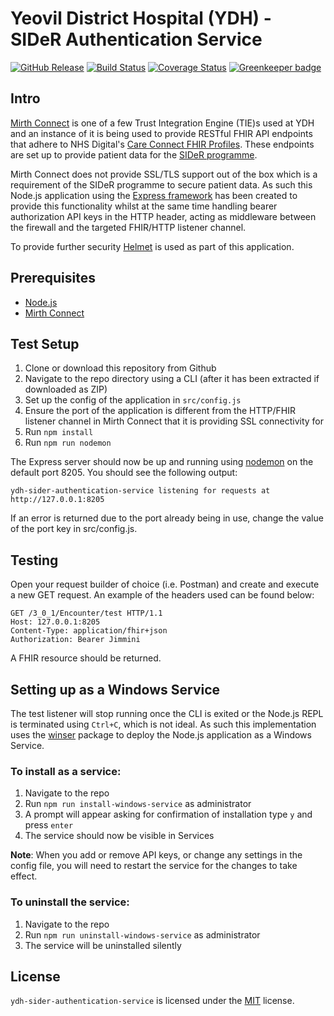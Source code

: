 Yeovil District Hospital (YDH) - SIDeR Authentication Service
==========================================
[![GitHub Release](https://img.shields.io/github/release/Fdawgs/ydh-sider-authentication-service.svg)](https://github.com/Fdawgs/ydh-sider-authentication-service/releases/latest/) [![Build Status](https://travis-ci.org/Fdawgs/ydh-sider-authentication-service.svg?branch=master)](https://travis-ci.org/Fdawgs/ydh-sider-authentication-service) [![Coverage Status](https://coveralls.io/repos/github/Fdawgs/ydh-sider-authentication-service/badge.svg?branch=master)](https://coveralls.io/github/Fdawgs/ydh-sider-authentication-service?branch=master) [![Greenkeeper badge](https://badges.greenkeeper.io/Fdawgs/ydh-sider-authentication-service.svg)](https://greenkeeper.io/)

## Intro
[Mirth Connect](https://github.com/nextgenhealthcare/connect) is one of a few Trust Integration Engine (TIE)s used at YDH and an instance of it is being used to provide RESTful FHIR API endpoints that adhere to NHS Digital's [Care Connect FHIR Profiles](https://nhsconnect.github.io/CareConnectAPI/). These endpoints are set up to provide patient data for the [SIDeR programme](https://www.somersetccg.nhs.uk/your-health/sharing-your-information/sider/).

Mirth Connect does not provide SSL/TLS support out of the box which is a requirement of the SIDeR programme to secure patient data. As such this Node.js application using the [Express framework](https://expressjs.com/) has been created to provide this functionality whilst at the same time handling bearer authorization API keys in the HTTP header, acting as middleware between the firewall and the targeted FHIR/HTTP listener channel.

To provide further security [Helmet](https://helmetjs.github.io/) is used as part of this application.


## Prerequisites
- [Node.js](https://nodejs.org/en/)
- [Mirth Connect](https://github.com/nextgenhealthcare/connect)


## Test Setup
1. Clone or download this repository from Github
2. Navigate to the repo directory using a CLI (after it has been extracted if downloaded as ZIP)
3. Set up the config of the application in `src/config.js`
4. Ensure the port of the application is different from the HTTP/FHIR listener channel in Mirth Connect that it is providing SSL connectivity for
5. Run `npm install`
6. Run `npm run nodemon`

The Express server should now be up and running using [nodemon](https://nodemon.io/) on the default port 8205. You should see the following output:

```
ydh-sider-authentication-service listening for requests at http://127.0.0.1:8205
```
If an error is returned due to the port already being in use, change the value of the port key in src/config.js.


## Testing
Open your request builder of choice (i.e. Postman) and create and execute a new GET request.
An example of the headers used can be found below: 

```http
GET /3_0_1/Encounter/test HTTP/1.1
Host: 127.0.0.1:8205
Content-Type: application/fhir+json
Authorization: Bearer Jimmini
```
A FHIR resource should be returned.


## Setting up as a Windows Service
The test listener will stop running once the CLI is exited or the Node.js REPL is terminated using `Ctrl+C`, which is not ideal.
As such this implementation uses the [winser](https://github.com/jfromaniello/winser) package to deploy the Node.js application
as a Windows Service.

### To install as a service:
1. Navigate to the repo
2. Run `npm run install-windows-service` as administrator
3. A prompt will appear asking for confirmation of installation type `y` and press `enter`
4. The service should now be visible in Services

**Note**: When you add or remove API keys, or change any settings in the config file, you will need to restart the service for the changes to take effect.

### To uninstall the service:
1. Navigate to the repo
2. Run `npm run uninstall-windows-service` as administrator
3. The service will be uninstalled silently


## License
`ydh-sider-authentication-service` is licensed under the [MIT](https://github.com/Fdawgs/ydh-sider-authentication-service/blob/master/LICENSE) license.
